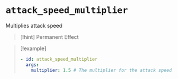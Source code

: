# `attack_speed_multiplier`

Multiplies attack speed

> [!hint] Permanent Effect

> [!example]
> ```yaml
> - id: attack_speed_multiplier
>   args:
>     multiplier: 1.5 # The multiplier for the attack speed
> ```

